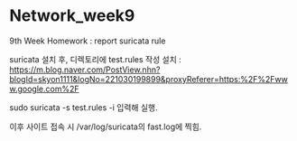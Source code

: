 # Network_week9
9th Week Homework : report suricata rule

suricata 설치 후, 디렉토리에 test.rules 작성
설치 : https://m.blog.naver.com/PostView.nhn?blogId=skyon1111&logNo=221030199899&proxyReferer=https:%2F%2Fwww.google.com%2F

sudo suricata -s test.rules -i <interface name> 입력해 실행.
  
이후 사이트 접속 시 /var/log/suricata의 fast.log에 찍힘.
